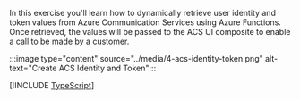 <!-- markdownlint-disable MD041 -->

In this exercise you'll learn how to dynamically retrieve user identity and token values from Azure Communication Services using Azure Functions. Once retrieved, the values will be passed to the ACS UI composite to enable a call to be made by a customer.

:::image type="content" source="../media/4-acs-identity-token.png" alt-text="Create ACS Identity and Token":::

[!INCLUDE [TypeScript](./05-Create-ACS-Identity-Token-TS.md)]
